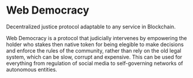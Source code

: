# Web Democracy

Decentralized justice protocol adaptable to any service in Blockchain. 

Web Democracy is a protocol that judicially intervenes by empowering the holder who stakes then native token for being elegible to make decisions and enforce the rules of the community, rather than rely on the old legal system, which can be slow, corrupt and expensive. This can be used for everything from regulation of social media to self-governing networks of autonomous entities.
